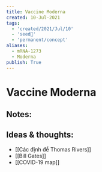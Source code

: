 ```yaml
---
title: Vaccine Moderna
created: 10-Jul-2021
tags:
  - 'created/2021/Jul/10'
  - 'seed🥜'
  - 'permanent/concept'
aliases:
  - mRNA-1273
  - Moderna
publish: True
---
```

# Vaccine Moderna

## Notes:

## Ideas & thoughts:
- [[Các định đề Thomas Rivers]]
- [[Bill Gates]]
- [[COVID-19 map]]


